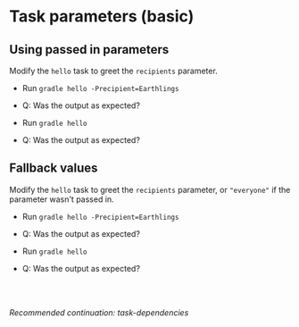 # Task parameters (basic)

## Using passed in parameters

Modify the `hello` task to greet the `recipients` parameter.

- Run `gradle hello -Precipient=Earthlings`
- Q: Was the output as expected?

- Run `gradle hello`
- Q: Was the output as expected?

## Fallback values

Modify the `hello` task to greet the `recipients` parameter, or `"everyone"` if the parameter wasn't passed in.

- Run `gradle hello -Precipient=Earthlings`
- Q: Was the output as expected?

- Run `gradle hello`
- Q: Was the output as expected?

<br>
<br>

_Recommended continuation: *task-dependencies*_